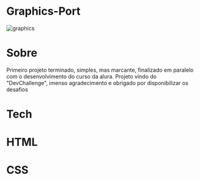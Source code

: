 # Graphics-Port
![graphics](https://user-images.githubusercontent.com/72317124/174960243-255b6dd0-f112-491d-8fd4-e9c5e47a1360.jpeg)

 <h1>Sobre</h1>
 <p>Primeiro projeto terminado, simples, mas marcante, finalizado em paralelo com o desenvolvimento do curso da alura. Projeto vindo do "DevChallenge", imenso agradecimento e obrigado por disponibilizar os desafios<p>

 <h1>Tech</h1>
 <h1>HTML</h1>
 <h1>CSS</h1>
